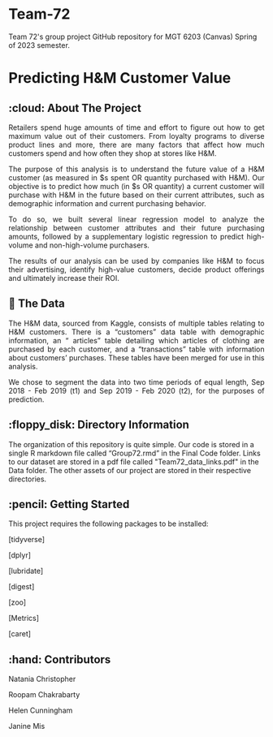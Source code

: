 # Team-72
 Team 72's group project GitHub repository for MGT 6203 (Canvas) Spring of 2023 semester.

# Predicting H&M Customer Value


<!-- ABOUT THE PROJECT -->
<h2 id="about-the-project"> :cloud: About The Project</h2>

<p align="justify"> 
  Retailers spend huge amounts of time and effort to figure out how to get maximum value out of their customers. From loyalty programs to diverse product lines and more, there are many factors that affect how much customers spend and how often they shop at stores like H&M. 

</p> <p align="justify"> 
The purpose of this analysis is to understand the future value of a H&M customer (as measured in $s spent OR quantity purchased with H&M). Our objective is to predict how much (in $s OR quantity) a current customer will purchase with H&M in the future based on their current attributes, such as demographic information and current purchasing behavior.
</p>
<p align="justify"> 
To do so, we built several linear regression model to analyze the relationship between customer attributes and their future purchasing amounts, followed by a supplementary logistic regression to predict high-volume and non-high-volume purchasers.
</p>
<p align="justify"> 
The results of our analysis can be used by companies like H&M to focus their advertising, identify high-value customers, decide product offerings and ultimately increase their ROI.


</p>


<!-- OVERVIEW -->
<h2 id="overview"> 📁 The Data</h2>

<p align="justify"> 
  The H&M data, sourced from Kaggle, consists of multiple tables relating to H&M customers. There is a “customers” data table with demographic information, an “ articles” table detailing which articles of clothing are purchased by each customer, and a “transactions” table with information about customers’ purchases. These tables have been merged for use in this analysis. 
</p> <p align="justify"> 
We chose to segment the data into two time periods of equal length, Sep 2018 - Feb 2019 (t1) and Sep 2019 - Feb 2020 (t2), for the purposes of prediction.

</p>


<!-- DIRECTORY INFORMATION -->
<h2 id="project-files-description"> :floppy_disk: Directory Information </h2>
The organization of this repository is quite simple. Our code is stored in a single R markdown file called “Group72.rmd” in the Final Code folder. Links to our dataset are stored in a pdf file called "Team72_data_links.pdf" in the Data folder. The other assets of our project are stored in their respective directories. 


<!-- GETTING STARTED -->
<h2 id="getting-started"> :pencil: Getting Started</h2>

<p>
This project requires the following packages to be installed: 
</p><p>
[tidyverse]
 </p><p>
[dplyr]
 </p><p>
[lubridate]
 </p><p>
[digest]
 </p><p>
[zoo]
 </p><p>
[Metrics]
 </p><p>
[caret]

</p>


<!-- CONTRIBUTORS -->
<h2 id="credits"> :hand: Contributors</h2>


<p>Natania Christopher </p>
<p> Roopam Chakrabarty </p>
<p>Helen Cunningham </p>
<p>Janine Mis </p>


